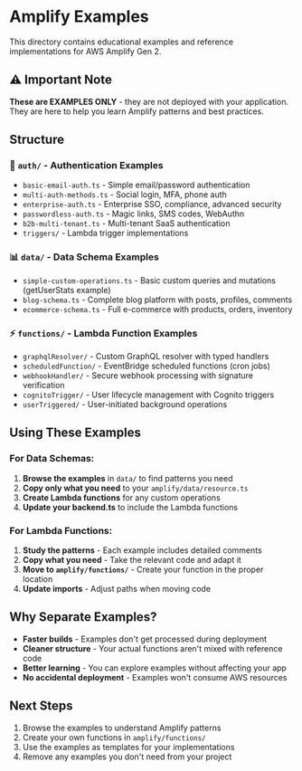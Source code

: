 # Amplify Examples

This directory contains educational examples and reference implementations for AWS Amplify Gen 2.

## ⚠️ Important Note

**These are EXAMPLES ONLY** - they are not deployed with your application. They are here to help you learn Amplify patterns and best practices.

## Structure

### 🔐 `auth/` - Authentication Examples
- `basic-email-auth.ts` - Simple email/password authentication
- `multi-auth-methods.ts` - Social login, MFA, phone auth
- `enterprise-auth.ts` - Enterprise SSO, compliance, advanced security
- `passwordless-auth.ts` - Magic links, SMS codes, WebAuthn
- `b2b-multi-tenant.ts` - Multi-tenant SaaS authentication
- `triggers/` - Lambda trigger implementations

### 📊 `data/` - Data Schema Examples
- `simple-custom-operations.ts` - Basic custom queries and mutations (getUserStats example)
- `blog-schema.ts` - Complete blog platform with posts, profiles, comments
- `ecommerce-schema.ts` - Full e-commerce with products, orders, inventory

### ⚡ `functions/` - Lambda Function Examples
- `graphqlResolver/` - Custom GraphQL resolver with typed handlers
- `scheduledFunction/` - EventBridge scheduled functions (cron jobs)
- `webhookHandler/` - Secure webhook processing with signature verification
- `cognitoTrigger/` - User lifecycle management with Cognito triggers
- `userTriggered/` - User-initiated background operations

## Using These Examples

### For Data Schemas:
1. **Browse the examples** in `data/` to find patterns you need
2. **Copy only what you need** to your `amplify/data/resource.ts`
3. **Create Lambda functions** for any custom operations
4. **Update your backend.ts** to include the Lambda functions

### For Lambda Functions:
1. **Study the patterns** - Each example includes detailed comments
2. **Copy what you need** - Take the relevant code and adapt it
3. **Move to `amplify/functions/`** - Create your function in the proper location
4. **Update imports** - Adjust paths when moving code

## Why Separate Examples?

- **Faster builds** - Examples don't get processed during deployment
- **Cleaner structure** - Your actual functions aren't mixed with reference code
- **Better learning** - You can explore examples without affecting your app
- **No accidental deployment** - Examples won't consume AWS resources

## Next Steps

1. Browse the examples to understand Amplify patterns
2. Create your own functions in `amplify/functions/`
3. Use the examples as templates for your implementations
4. Remove any examples you don't need from your project